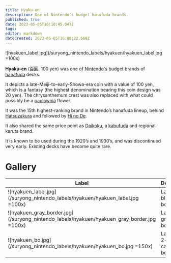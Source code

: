 ```yaml
---
title: Hyaku-en
description: One of Nintendo's budget hanafuda brands.
published: true
date: 2023-05-05T16:10:45.047Z
tags: 
editor: markdown
dateCreated: 2023-05-05T16:08:22.668Z
---
```


![hyakuen_label.jpg](/suryong_nintendo_labels/hyakuen/hyakuen_label.jpg =100x)

**Hyaku-en** (百圓, 100 yen) was one of [Nintendo's](/en/hanafuda/manufacturers/nintendo) budget brands of [hanafuda](/en/hanafuda) decks.

It depicts a late-Meiji-to-early-Showa-era coin with a value of 100 yen, which is a fantasy (the highest denomination bearing this coin design was 20 yen). The chrysanthemum crest was also replaced with what could possibly be a [paulownia](/en/hanafuda/suits/paulownia) flower.

It was the 15th highest-ranking brand in Nintendo’s hanafuda lineup, behind [Hatsuzakura](/en/hanafuda/manufacturers/nintendo/hatsuzakura) and followed by [Hi no De](/en/hanafuda/manufacturers/nintendo/hi_no_de).

It also shared the same price point as [Daikoku](/en/hanafuda/manufacturers/nintendo/daikoku), a [kabufuda](/en/kabufuda) and regional karuta brand.

It is known to be used during the 1920’s and 1930’s, and was discontinued very early. Existing decks have become quite rare.

# Gallery
| Label | Description |
| --- | --- |
|![hyakuen_label.jpg](/suryong_nintendo_labels/hyakuen/hyakuen_label.jpg =100x)|Label with blue borders.|
|![hyakuen_gray_border.jpg](/suryong_nintendo_labels/hyakuen/hyakuen_gray_border.jpg =100x)|Label with gray borders.|
|![hyakuen_bo.jpg](/suryong_nintendo_labels/hyakuen/hyakuen_bo.jpg =150x)|Label from 2-deck cardboard box.|